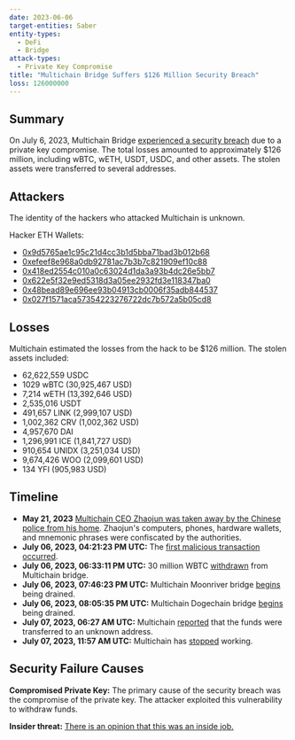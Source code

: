 ```yaml
---
date: 2023-06-06
target-entities: Saber
entity-types:
  - DeFi
  - Bridge
attack-types:
  - Private Key Compromise
title: "Multichain Bridge Suffers $126 Million Security Breach"
loss: 126000000
---
```


## Summary

On July 6, 2023, Multichain Bridge [experienced a security breach](https://twitter.com/MultichainOrg/status/1677096839731097600) due to a private key compromise. The total losses amounted to approximately $126 million, including wBTC, wETH, USDT, USDC, and other assets. The stolen assets were transferred to several addresses.

## Attackers

The identity of the hackers who attacked Multichain is unknown.

Hacker ETH Wallets:

- [0x9d5765ae1c95c21d4cc3b1d5bba71bad3b012b68](https://etherscan.io/address/0x9d5765ae1c95c21d4cc3b1d5bba71bad3b012b68)
- [0xefeef8e968a0db92781ac7b3b7c821909ef10c88](https://etherscan.io/address/0xefeef8e968a0db92781ac7b3b7c821909ef10c88)
- [0x418ed2554c010a0c63024d1da3a93b4dc26e5bb7](https://etherscan.io/address/0x418ed2554c010a0c63024d1da3a93b4dc26e5bb7)
- [0x622e5f32e9ed5318d3a05ee2932fd3e118347ba0](https://etherscan.io/address/0x622e5f32e9ed5318d3a05ee2932fd3e118347ba0)
- [0x48bead89e696ee93b04913cb0006f35adb844537](https://etherscan.io/address/0x48bead89e696ee93b04913cb0006f35adb844537)
- [0x027f1571aca57354223276722dc7b572a5b05cd8](https://etherscan.io/address/0x027f1571aca57354223276722dc7b572a5b05cd8)

## Losses

Multichain estimated the losses from the hack to be $126 million. The stolen assets included:

- 62,622,559 USDC
- 1029 wBTC (30,925,467 USD)
- 7,214 wETH (13,392,646 USD)
- 2,535,016 USDT
- 491,657 LINK (2,999,107 USD)
- 1,002,362 CRV (1,002,362 USD)
- 4,957,670 DAI
- 1,296,991 ICE (1,841,727 USD)
- 910,654 UNIDX (3,251,034 USD)
- 9,674,426 WOO (2,099,601 USD)
- 134 YFI (905,983 USD)

## Timeline

- **May 21, 2023** [Multichain CEO Zhaojun was taken away by the Chinese police from his home](https://twitter.com/MultichainOrg/status/1679768407628185600). Zhaojun's computers, phones, hardware wallets, and mnemonic phrases were confiscated by the authorities.
- **July 06, 2023, 04:21:23 PM UTC:** The [first malicious transaction occurred](https://etherscan.io/tx/0xde3eed5656263b85d43a89f1d2f6af8fde0d93e49f4642053164d773507323f8).
- **July 06, 2023, 06:33:11 PM UTC:** 30 million WBTC [withdrawn](https://etherscan.io/tx/0x448f2a6a6c071cdce254937e06305a033538e1aeb9339227d0e59e0458e6185c) from Multichain bridge.
- **July 06, 2023, 07:46:23 PM UTC:** Multichain Moonriver bridge [begins](https://etherscan.io/tx/0xf830239f39ff21b8634e28cf3fea730069982478465ee5c3ba8e8706d0cef50f) being drained.
- **July 06, 2023, 08:05:35 PM UTC:** Multichain Dogechain bridge [begins](https://etherscan.io/tx/0x6bbc867004b4c6650f2b55131955075c4109c32138753147eb142fa431cc84c9) being drained.
- **July 07, 2023, 06:27 AM UTC:** Multichain [reported](https://twitter.com/MultichainOrg/status/1677096839731097600) that the funds were transferred to an unknown address.
- **July 07, 2023, 11:57 AM UTC:** Multichain has [stopped](https://twitter.com/MultichainOrg/status/1677180114227056641) working.

## Security Failure Causes

**Compromised Private Key:** The primary cause of the security breach was the compromise of the private key. The attacker exploited this vulnerability to withdraw funds.

**Insider threat:** [There is an opinion that this was an inside job.](https://www.chainalysis.com/blog/multichain-exploit-july-2023)
